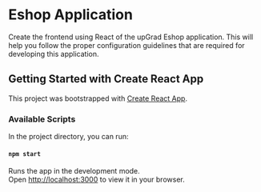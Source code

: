 # Eshop Application
Create the frontend using React of the upGrad Eshop application. This will help you follow the proper configuration guidelines that are required for developing this application.

## Getting Started with Create React App

This project was bootstrapped with [Create React App](https://github.com/facebook/create-react-app).

### Available Scripts

In the project directory, you can run:

#### `npm start`

Runs the app in the development mode.\
Open [http://localhost:3000](http://localhost:3000) to view it in your browser.
